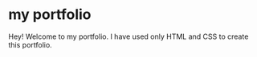 # my portfolio

Hey! Welcome to my portfolio. I have used only HTML and CSS to create this portfolio.